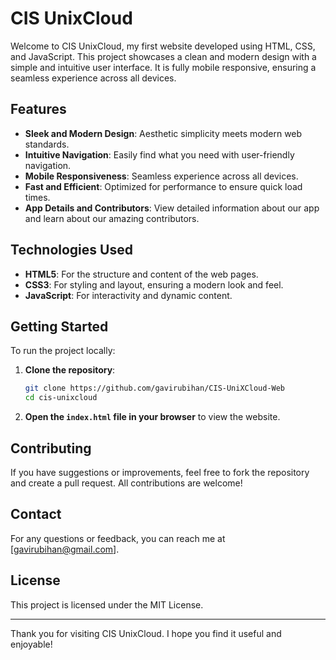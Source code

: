 # CIS UnixCloud

Welcome to CIS UnixCloud, my first website developed using HTML, CSS, and JavaScript. This project showcases a clean and modern design with a simple and intuitive user interface. It is fully mobile responsive, ensuring a seamless experience across all devices.

## Features

- **Sleek and Modern Design**: Aesthetic simplicity meets modern web standards.
- **Intuitive Navigation**: Easily find what you need with user-friendly navigation.
- **Mobile Responsiveness**: Seamless experience across all devices.
- **Fast and Efficient**: Optimized for performance to ensure quick load times.
- **App Details and Contributors**: View detailed information about our app and learn about our amazing contributors.

## Technologies Used

- **HTML5**: For the structure and content of the web pages.
- **CSS3**: For styling and layout, ensuring a modern look and feel.
- **JavaScript**: For interactivity and dynamic content.

## Getting Started

To run the project locally:

1. **Clone the repository**:
    ```bash
    git clone https://github.com/gavirubihan/CIS-UniXCloud-Web
    cd cis-unixcloud
    ```

2. **Open the `index.html` file in your browser** to view the website.

## Contributing

If you have suggestions or improvements, feel free to fork the repository and create a pull request. All contributions are welcome!

## Contact

For any questions or feedback, you can reach me at [gavirubihan@gmail.com].

## License

This project is licensed under the MIT License.

---

Thank you for visiting CIS UnixCloud. I hope you find it useful and enjoyable!
